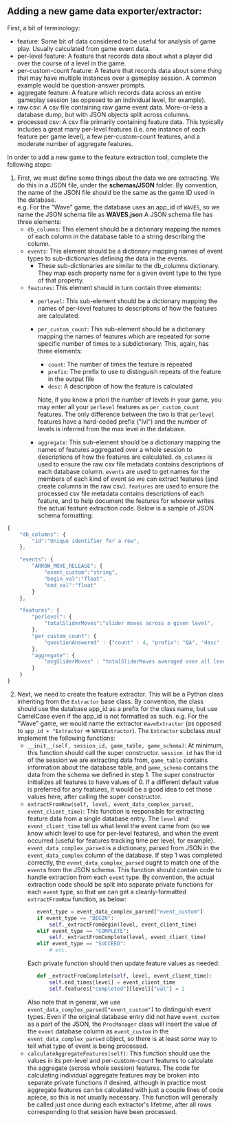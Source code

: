 ## Adding a new game data exporter/extractor:

First, a bit of terminology:
- feature: Some bit of data considered to be useful for analysis of game play. Usually calculated from game event data.
- per-level feature: A feature that records data about what a player did over the course of a level in the game. 
- per-custom-count feature: A feature that records data about some _thing_ that may have multiple instances over a gameplay session. A common example would be question-answer prompts. 
- aggregate feature: A feature which records data across an entire gameplay session (as opposed to an individual level, for example). 
- raw csv: A csv file containing raw game event data. More-or-less a database dump, but with JSON objects split across columns.
- processed csv: A csv file primarily containing feature data. This typically includes a great many per-level features (i.e. one instance of each feature per game level), a few per-custom-count features, and a moderate number of aggregate features.

In order to add a new game to the feature extraction tool, complete the following steps:

1. First, we must define some things about the data we are extracting. We do this in a JSON file, under the **schemas/JSON** folder.
By convention, the name of the JSON file should be the same as the game ID used in the database.  
e.g. For the "Wave" game, the database uses an app_id of `WAVES`, so we name the JSON schema file as **WAVES.json**
A JSON schema file has three elements:
   - `db_columns`: This element should be a dictionary mapping the names of each column in the database table to a string describing the column.
   - `events`: This element should be a dictionary mapping names of event types to sub-dictionaries defining the data in the events.
      - These sub-dictionaries are similar to the db_columns dictionary. They map each property name for a given event type to the type of that property.
   - `features`: This element should in turn contain three elements:
      - `perlevel`: This sub-element should be a dictionary mapping the names of per-level features to descriptions of how the features are calculated.
      - `per_custom_count`: This sub-element should be a dictionary mapping the names of features which are repeated for some specific number of times to a subdictionary. This, again, has three elements:
         - `count`: The number of times the feature is repeated
         - `prefix`: The prefix to use to distinguish repeats of the feature in the output file
         - `desc`: A description of how the feature is calculated
        
        Note, if you know a priori the number of levels in your game, you may enter all your `perlevel` features as `per_custom_count` features. The only difference between the two is that `perlevel` features have a hard-coded prefix ("lvl") and the number of levels is inferred from the max level in the database.
     - `aggregate`: This sub-element should be a dictionary mapping the names of features aggregated over a whole session to descriptions of how the features are calculated.
`db_columns` is used to ensure the raw csv file metadata contains descriptions of each database column. `events` are used to get names for the members of each kind of event so we can extract features (and create columns in the raw csv). `features` are used to ensure the processed csv file metadata contains descriptions of each feature, and to help document the features for whoever writes the actual feature extraction code.
Below is a sample of JSON schema formatting:
```javascript
{
    "db_columns": {
        "id":"Unique identifier for a row",
    },

    "events": {
        "ARROW_MOVE_RELEASE": {
            "event_custom":"string",
            "begin_val":"float",
            "end_val":"float"
        }
    },

    "features": {
        "perlevel": {
            "totalSliderMoves":"slider moves across a given level",
        },
        "per_custom_count": {
            "questionAnswered" : {"count" : 4, "prefix": "QA", "desc" : "The answer the user gave to a given question (or -1 if unanswered)"},
        },
        "aggregate": {
            "avgSliderMoves" : "totalSliderMoves averaged over all levels",
        }
    }
}
```

2. Next, we need to create the feature extractor. This will be a Python class inheriting from the `Extractor` base class. By convention, the class should use the database app_id as a prefix for the class name, but use CamelCase even if the app_id is not formatted as such.
e.g. For the "Wave" game, we would name the extractor `WaveExtractor` (as opposed to `app_id + "Extractor` => `WAVEExtractor`).
The `Extractor` subclass *must* implement the following functions:
   - `__init__(self, session_id, game_table, game_schema)`: At minimum, this function should call the super constructor. `session_id` has the id of the session we are extracting data from, `game_table` contains information about the database table, and `game_schema` contains the data from the schema we defined in step 1. The super constructor initializes all features to have values of 0. If a different default value is preferred for any features, it would be a good idea to set those values here, after calling the super constructor.
   - `extractFromRow(self, level, event_data_complex_parsed, event_client_time)`: This function is responsible for extracting feature data from a single database entry. The `level` and `event_client_time` tell us what level the event came from (so we know which level to use for per-level features), and when the event occurred (useful for features tracking time per level, for example). `event_data_complex_parsed` is a dictionary, parsed from JSON in the `event_data_complex` column of the database. If step 1 was completed correctly, the `event_data_complex_parsed` ought to match one of the `event`s from the JSON schema.
   This function should contain code to handle extraction from each `event` type. By convention, the actual extraction code should be split into separate private functions for each `event` type, so that we can get a cleanly-formatted `extractFromRow` function, as below:
     ```python
        event_type = event_data_complex_parsed["event_custom"]
        if event_type == "BEGIN":
            self._extractFromBegin(level, event_client_time)
        elif event_type == "COMPLETE":
            self._extractFromComplete(level, event_client_time)
        elif event_type == "SUCCEED":
            # etc.
     ```  
     Each private function should then update feature values as needed:
     ```python
        def _extractFromComplete(self, level, event_client_time):
            self.end_times[level] = event_client_time
            self.features["completed"][level]["val"] = 1
     ```
     Also note that in general, we use `event_data_complex_parsed["event_custom"]` to distinguish event types. Even if the original database entry did not have `event_custom` as a part of the JSON, the `ProcManager` class will insert the value of the `event` database column as `event_custom` in the `event_data_complex_parsed` object, so there is at least _some_ way to tell what type of event is being processed.
    - `calculateAggregateFeatures(self)`: This function should use the values in its per-level and per-custom-count features to calculate the aggregate (across whole session) features. The code for calculating individual aggregate features may be broken into separate private functions if desired, although in practice most aggregate features can be calculated with just a couple lines of code apiece, so this is not usually necessary. This function will generally be called just once during each extractor's lifetime, after all rows corresponding to that session have been processed. 